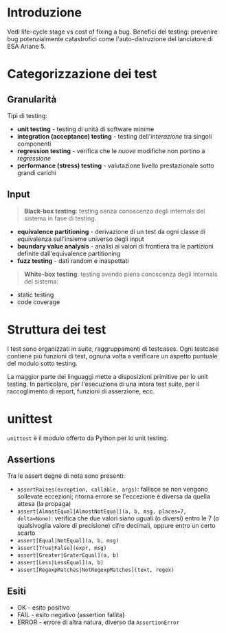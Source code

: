 # Introduzione
Vedi life-cycle stage vs cost of fixing a bug.
Benefici del testing: prevenire bug potenzialmente catastrofici come l'auto-distruzione del lanciatore di ESA Ariane 5.

# Categorizzazione dei test
## Granularità
Tipi di testing:
- **unit testing** - testing di unità di software minime
- **integration (acceptance) testing** - testing dell'*interazione* tra singoli componenti
- **regression testing** - verifica che le *nuove* modifiche non portino a *regressione*
- **performance (stress) testing** - valutazione livello prestazionale sotto grandi carichi

## Input
>**Black-box testing**: testing senza conoscenza degli internals del sistema in fase di testing.
- **equivalence partitioning** - derivazione di un test da ogni classe di equivalenza sull'insieme universo degli input
- **boundary value analysis** - analisi ai valori di frontiera tra le partizioni definite dall'equivalence partitioning
- **fuzz testing** - dati random e inaspettati

>**White-box testing**: testing avendo piena conoscenza degli internals del sistema:
- static testing
- code coverage

# Struttura dei test
I test sono organizzati in suite, raggruppamenti di testcases. Ogni testcase contiene più funzioni di test, ognuna volta a verificare un aspetto puntuale del modulo sotto testing.

La maggior parte dei linguaggi mette a disposizioni primitive per lo unit testing. In particolare, per l'esecuzione di una intera test suite, per il raccoglimento di report, funzioni di asserzione, ecc.

# unittest
`unittest` è il modulo offerto da Python per lo unit testing.

## Assertions
Tra le assert degne di nota sono presenti:
- `assertRaises(exception, callable, args)`: fallisce se non vengono sollevate eccezioni; ritorna errore se l'eccezione è diversa da quella attesa (la propaga)
- `assert[AlmostEqual|AlmostNotEqual](a, b, msg, places=7, delta=None)`: verifica che due valori siano uguali (o diversi) entro le 7 (o qualsivoglia valore di precisione) cifre decimali, oppure entro un certo scarto
- `assert[Equal|NotEqual](a, b, msg)`
- `assert[True|False](expr, msg)`
- `assert[Greater|GraterEqual](a, b)`
- `assert[Less|LessEqual](a, b)`
- `assert[RegexpMatches|NotRegexpMatches](text, regex)`

## Esiti
- OK - esito positivo
- FAIL - esito negativo (assertion fallita)
- ERROR - errore di altra natura, diverso da `AssertionError`

